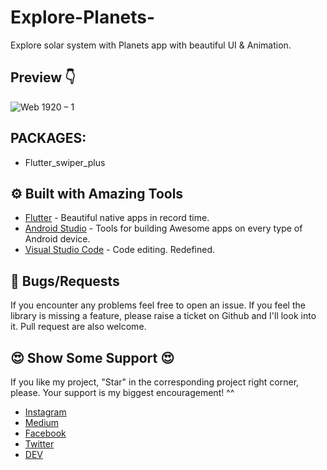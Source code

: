 # Explore-Planets-
Explore solar system with Planets app with beautiful UI &amp; Animation.


## Preview 👇
![Web 1920 – 1](https://user-images.githubusercontent.com/41040479/226348871-4d1b3a83-897e-4f84-8f9c-0fb4aeb51ed8.png)


## PACKAGES:
- Flutter_swiper_plus


## ⚙️ Built with Amazing Tools
- [Flutter](https://flutter.dev/) - Beautiful native apps in record time.
- [Android Studio](https://developer.android.com/studio) - Tools for building Awesome apps on every type of Android device.
- [Visual Studio Code](https://code.visualstudio.com/) - Code editing. Redefined.


## 🐛 Bugs/Requests
If you encounter any problems feel free to open an issue. If you feel the library is missing a feature, please raise a ticket on Github and I'll look into it. Pull request are also welcome.



## 😍	Show Some Support 😍

If you like my project, "Star" in the corresponding project right corner, please. Your support is my biggest encouragement! ^^

- [Instagram](https://www.instagram.com/_flutter.queen/)
- [Medium](https://medium.com/@flutterqueen5)
- [Facebook](https://www.facebook.com/flutter.queen/)
- [Twitter](https://twitter.com/Queen33322)
- [DEV](https://dev.to/areedev)



